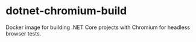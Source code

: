 # dotnet-chromium-build

Docker image for building .NET Core projects 
with Chromium for headless browser tests.
